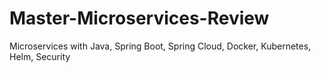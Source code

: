 # Master-Microservices-Review
Microservices with Java, Spring Boot, Spring Cloud, Docker, Kubernetes, Helm, Security
